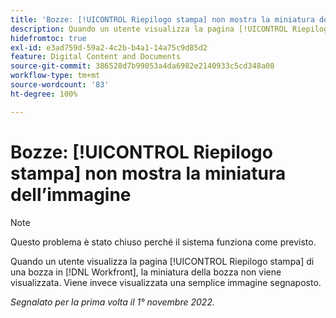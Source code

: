```yaml
---
title: 'Bozze: [!UICONTROL Riepilogo stampa] non mostra la miniatura dell’immagine'
description: Quando un utente visualizza la pagina [!UICONTROL Riepilogo stampa] di una bozza in  [!DNL Workfront], la miniatura della bozza non viene visualizzata. Viene invece visualizzata una semplice immagine segnaposto.
hidefromtoc: true
exl-id: e3ad759d-59a2-4c2b-b4a1-14a75c9d85d2
feature: Digital Content and Documents
source-git-commit: 386528d7b99053a4da6982e2140933c5cd348a08
workflow-type: tm+mt
source-wordcount: '83'
ht-degree: 100%

---
```


# Bozze: [!UICONTROL Riepilogo stampa] non mostra la miniatura dell’immagine

<!--This is on both the WF and WFP TOCs-->

>[!NOTE]
>
>Questo problema è stato chiuso perché il sistema funziona come previsto.

Quando un utente visualizza la pagina [!UICONTROL Riepilogo stampa] di una bozza in [!DNL Workfront], la miniatura della bozza non viene visualizzata. Viene invece visualizzata una semplice immagine segnaposto.

_Segnalato per la prima volta il 1° novembre 2022._

